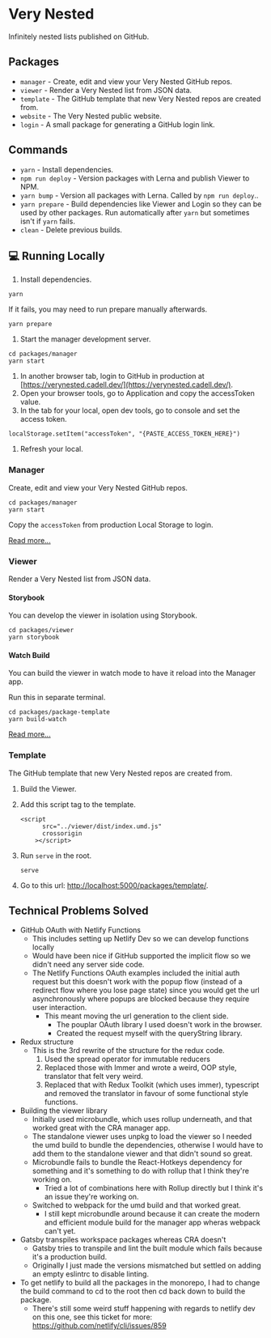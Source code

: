 # Very Nested

Infinitely nested lists published on GitHub.

## Packages

- `manager` - Create, edit and view your Very Nested GitHub repos.
- `viewer` - Render a Very Nested list from JSON data.
- `template` - The GitHub template that new Very Nested repos are created from.
- `website` - The Very Nested public website.
- `login` - A small package for generating a GitHub login link.

## Commands

- `yarn` - Install dependencies.
- `npm run deploy` - Version packages with Lerna and publish Viewer to NPM.
- `yarn bump` - Version all packages with Lerna. Called by `npm run deploy`..
- `yarn prepare` - Build dependencies like Viewer and Login so they can be used by other packages. Run automatically after `yarn` but sometimes isn't if `yarn` fails.
- `clean` - Delete previous builds.

## 💻 Running Locally

1. Install dependencies.

```
yarn
```

If it fails, you may need to run prepare manually afterwards.

```
yarn prepare
```

1. Start the manager development server.

```
cd packages/manager
yarn start
```

1. In another browser tab, login to GitHub in production at [https://verynested.cadell.dev/](https://verynested.cadell.dev/).
1. Open your browser tools, go to Application and copy the accessToken value.
1. In the tab for your local, open dev tools, go to console and set the access token.

```
localStorage.setItem("accessToken", "{PASTE_ACCESS_TOKEN_HERE}")
```

1. Refresh your local.

### Manager

Create, edit and view your Very Nested GitHub repos.

```
cd packages/manager
yarn start
```

Copy the `accessToken` from production Local Storage to login.

[Read more...](./packages/manager/README.md)

### Viewer

Render a Very Nested list from JSON data.

#### Storybook

You can develop the viewer in isolation using Storybook.

```
cd packages/viewer
yarn storybook
```

#### Watch Build

You can build the viewer in watch mode to have it reload into the Manager app.

Run this in separate terminal.

```
cd packages/package-template
yarn build-watch
```

[Read more...](./packages/viewer/README.md)

### Template

The GitHub template that new Very Nested repos are created from.

1. Build the Viewer.
1. Add this script tag to the template.

   ```
   <script
         src="../viewer/dist/index.umd.js"
         crossorigin
       ></script>
   ```

1. Run `serve` in the root.
   ```
   serve
   ```
1. Go to this url: [http://localhost:5000/packages/template/](http://localhost:5000/packages/template/).

## Technical Problems Solved

- GitHub OAuth with Netlify Functions
  - This includes setting up Netlify Dev so we can develop functions locally
  - Would have been nice if GitHub supported the implicit flow so we didn't need any server side code.
  - The Netlify Functions OAuth examples included the initial auth request but this doesn't work with the popup flow (instead of a redirect flow where you lose page state) since you would get the url asynchronously where popups are blocked because they require user interaction.
    - This meant moving the url generation to the client side.
      - The pouplar OAuth library I used doesn't work in the browser.
      - Created the request myself with the queryString library.
- Redux structure
  - This is the 3rd rewrite of the structure for the redux code.
    1. Used the spread operator for immutable reducers
    2. Replaced those with Immer and wrote a weird, OOP style, translator that felt very weird.
    3. Replaced that with Redux Toolkit (which uses immer), typescript and removed the translator in favour of some functional style functions.
- Building the viewer library
  - Initially used microbundle, which uses rollup underneath, and that worked great with the CRA manager app.
  - The standalone viewer uses unpkg to load the viewer so I needed the umd build to bundle the dependencies, otherwise I would have to add them to the standalone viewer and that didn't sound so great.
  - Microbundle fails to bundle the React-Hotkeys dependency for something and it's something to do with rollup that I think they're working on.
    - Tried a lot of combinations here with Rollup directly but I think it's an issue they're working on.
  - Switched to webpack for the umd build and that worked great.
    - I still kept microbundle around because it can create the modern and efficient module build for the manager app wheras webpack can't yet.
- Gatsby transpiles workspace packages whereas CRA doesn't
  - Gatsby tries to transpile and lint the built module which fails because it's a production build.
  - Originally I just made the versions mismatched but settled on adding an empty eslintrc to disable linting.
- To get netlify to build all the packages in the monorepo, I had to change the build command to cd to the root then cd back down to build the package.
  - There's still some weird stuff happening with regards to netlify dev on this one, see this ticket for more: https://github.com/netlify/cli/issues/859
